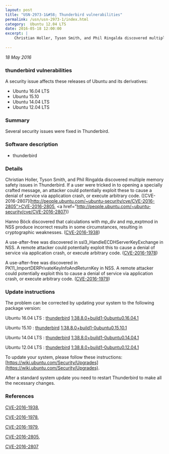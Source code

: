 ```yaml
---
layout: post
title: "USN-2973-1&#58; Thunderbird vulnerabilities"
permalink: /usn/usn-2973-1/index.html
category:  Ubuntu 12.04 LTS
date: 2016-05-18 12:00:00
excerpt: |
    Christian Holler, Tyson Smith, and Phil Ringalda discovered multiple memory safety issues in Thunderbird. If a user were tricked in to opening a specially crafted message, an attacker could potentially exploit these to cause a denial of service via application crash, or execute arbitrary code. ([CVE-2016-2807](http://people.ubuntu.com/~ubuntu-security/cve/CVE-2016-2805">CVE-2016-2805</a>, <a href="http://people.ubuntu.com/~ubuntu-security/cve/CVE-2016-2807))
    
--- 
```

 
 

*18 May 2016*

### thunderbird vulnerabilities

A security issue affects these releases of Ubuntu and its derivatives:

* Ubuntu 16.04 LTS
* Ubuntu 15.10
* Ubuntu 14.04 LTS
* Ubuntu 12.04 LTS

### Summary

Several security issues were fixed in Thunderbird. 

### Software description

* thunderbird 

### Details

Christian Holler, Tyson Smith, and Phil Ringalda discovered multiple memory safety issues in Thunderbird. If a user were tricked in to opening a specially crafted message, an attacker could potentially exploit these to cause a denial of service via application crash, or execute arbitrary code. ([CVE-2016-2807](http://people.ubuntu.com/~ubuntu-security/cve/CVE-2016-2805">CVE-2016-2805</a>, <a href="http://people.ubuntu.com/~ubuntu-security/cve/CVE-2016-2807))

Hanno Böck discovered that calculations with mp_div and mp_exptmod in NSS produce incorrect results in some circumstances, resulting in cryptographic weaknesses. ([CVE-2016-1938](http://people.ubuntu.com/~ubuntu-security/cve/CVE-2016-1938))

A use-after-free was discovered in ssl3_HandleECDHServerKeyExchange in NSS. A remote attacker could potentially exploit this to cause a denial of service via application crash, or execute arbitrary code. ([CVE-2016-1978](http://people.ubuntu.com/~ubuntu-security/cve/CVE-2016-1978))

A use-after-free was discovered in PK11_ImportDERPrivateKeyInfoAndReturnKey in NSS. A remote attacker could potentially exploit this to cause a denial of service via application crash, or execute arbitrary code. ([CVE-2016-1979](http://people.ubuntu.com/~ubuntu-security/cve/CVE-2016-1979)) 

### Update instructions

The problem can be corrected by updating your system to the following package version:

Ubuntu 16.04 LTS
 : [thunderbird](https://launchpad.net/ubuntu/+source/thunderbird) <span> [1:38.8.0+build1-0ubuntu0.16.04.1](https://launchpad.net/ubuntu/+source/thunderbird/1:38.8.0+build1-0ubuntu0.16.04.1) </span> 

Ubuntu 15.10
 : [thunderbird](https://launchpad.net/ubuntu/+source/thunderbird) <span> [1:38.8.0+build1-0ubuntu0.15.10.1](https://launchpad.net/ubuntu/+source/thunderbird/1:38.8.0+build1-0ubuntu0.15.10.1) </span> 

Ubuntu 14.04 LTS
 : [thunderbird](https://launchpad.net/ubuntu/+source/thunderbird) <span> [1:38.8.0+build1-0ubuntu0.14.04.1](https://launchpad.net/ubuntu/+source/thunderbird/1:38.8.0+build1-0ubuntu0.14.04.1) </span> 

Ubuntu 12.04 LTS
 : [thunderbird](https://launchpad.net/ubuntu/+source/thunderbird) <span> [1:38.8.0+build1-0ubuntu0.12.04.1](https://launchpad.net/ubuntu/+source/thunderbird/1:38.8.0+build1-0ubuntu0.12.04.1) </span> 

To update your system, please follow these instructions: [https://wiki.ubuntu.com/Security/Upgrades](https://wiki.ubuntu.com/Security/Upgrades).

After a standard system update you need to restart Thunderbird to make all the necessary changes. 

### References

 
 [CVE-2016-1938](http://people.ubuntu.com/~ubuntu-security/cve/CVE-2016-1938), 

 [CVE-2016-1978](http://people.ubuntu.com/~ubuntu-security/cve/CVE-2016-1978), 

 [CVE-2016-1979](http://people.ubuntu.com/~ubuntu-security/cve/CVE-2016-1979), 

 [CVE-2016-2805](http://people.ubuntu.com/~ubuntu-security/cve/CVE-2016-2805), 

 [CVE-2016-2807](http://people.ubuntu.com/~ubuntu-security/cve/CVE-2016-2807)
 

